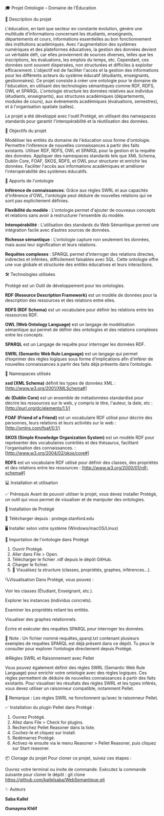 🎓 Projet Ontologie – Domaine de l'Éducation

📘 Description du projet

L'éducation, en tant que secteur en constante évolution, génère une multitude d'informations concernant les étudiants, enseignants, départements et cours, informations essentielles au bon fonctionnement des institutions académiques. Avec l'augmentation des systèmes numériques et des plateformes éducatives, la gestion des données devient un véritable défi, car elles proviennent de sources diverses, telles que les inscriptions, les évaluations, les emplois du temps, etc. Cependant, ces données sont souvent dispersées, non structurées et difficiles à exploiter efficacement. L'objectif est de faciliter l'accès et la gestion des informations pour les différents acteurs du système éducatif (étudiants, enseignants, gestionnaires). Ce projet consiste à créer une ontologie pour le domaine de l'éducation, en utilisant des technologies sémantiques comme RDF, RDFS, OWL et SPARQL. L'ontologie structure les données relatives aux individus (étudiants, enseignants), aux structures académiques (départements, modules de cours), aux événements académiques (évaluations, semestres), et à l'organisation spatiale (salles).

Le projet a été développé avec l'outil Protégé, en utilisant des namespaces standards pour garantir l'interopérabilité et la réutilisation des données.


🎯 Objectifs du projet

Modéliser les entités du domaine de l'éducation sous forme d'ontologie.
Permettre l’inférence de nouvelles connaissances à partir des faits existants.
Utiliser RDF, RDFS, OWL et SPARQL pour la gestion et la requête des données.
Appliquer des namespaces standards tels que XML Schema, Dublin Core, FOAF, SKOS, RDFS, et OWL pour structurer et enrichir les données.
Faciliter l'accès aux informations académiques et améliorer l'interopérabilité des systèmes éducatifs.


🧠 Apports de l'ontologie

**Inférence de connaissances**: Grâce aux règles SWRL et aux capacités d'inférence d'OWL, l'ontologie peut déduire de nouvelles relations qui ne sont pas explicitement définies.

**Flexibilité du modèle** : L'ontologie permet d'ajouter de nouveaux concepts et relations sans avoir à restructurer l'ensemble du modèle.

**Interopérabilité** : L’utilisation des standards du Web Sémantique permet une intégration facile avec d’autres sources de données.

**Richesse sémantique** : L'ontologie capture non seulement les données, mais aussi leur signification et leurs relations.

**Requêtes complexes** : SPARQL permet d’interroger des relations directes, indirectes et inférées, difficilement faisables avec SQL. Cette ontologie offre une vue globale et structurée des entités éducatives et leurs interactions.


🛠️ Technologies utilisées

Protégé est un Outil de développement pour les ontologies.

**RDF (Resource Description Framework)** est un modèle de données pour la description des ressources et des relations entre elles.

**RDFS (RDF Schema)** est un vocabulaire pour définir les relations entre les ressources RDF.

**OWL (Web Ontology Language)** est un langage de modélisation sémantique qui permet de définir des ontologies et des relations complexes entre les concepts.

**SPARQL** est un Langage de requête pour interroger les données RDF.

**SWRL (Semantic Web Rule Language)** est un langage qui permet d’exprimer des règles logiques sous forme d’implications afin d’inférer de nouvelles connaissances à partir des faits déjà présents dans l’ontologie.


🧭 Namespaces utilisés

**xsd (XML Schema)** définit les types de données XML : [http://www.w3.org/2001/XMLSchema#]

**dc (Dublin Core)** est un ensemble de métadonnées standardisé pour décrire les ressources sur le web, y compris le titre, l'auteur, la date, etc : [http://purl.org/dc/elements/1.1/]

**FOAF (Friend of a Friend)** est un vocabulaire RDF utilisé pour décrire des personnes, leurs relations et leurs activités sur le web : [http://xmlns.com/foaf/0.1/]

**SKOS (Simple Knowledge Organization System)** est un modèle RDF pour représenter des vocabulaires contrôlés et des thésaurus, facilitant l'organisation des connaissances. : [http://www.w3.org/2004/02/skos/core#]

**RDFS** est un vocabulaire RDF utilisé pour définir des classes, des propriétés et des relations entre les ressources : [http://www.w3.org/2000/01/rdf-schema#]

💻 Installation et utilisation

✅ Prérequis Avant de pouvoir utiliser le projet, vous devez installer Protégé, un outil qui vous permet de visualiser et de manipuler des ontologies. 

🔽 Installation de Protégé 

🔗 Télécharger depuis : protege.stanford.edu 

🖥️ Installer selon votre système (Windows/macOS/Linux)


📂 Importation de l'ontologie dans Protégé

1. Ouvrir Protégé.
2. Aller dans File > Open.
3. Télécharger le fichier .rdf depuis le dépôt GitHub.
4. Charger le fichier.
5. 🎉 Visualisez la structure (classes, propriétés, graphes, inférences…).

   
🔍Visualisation Dans Protégé, vous pouvez :

Voir les classes (Étudiant, Enseignant, etc.).

Explorer les instances (individus concrets).

Examiner les propriétés reliant les entités.

Visualiser des graphes relationnels.

Écrire et exécuter des requêtes SPARQL pour interroger les données. 

📄 Note : Un fichier nommé requêtes_sparql.txt contenant plusieurs exemples de requêtes SPARQL est déjà présent dans ce dépôt. Tu peux le consulter pour explorer l’ontologie directement depuis Protégé.


⚙️Règles SWRL et Raisonnement avec Pellet

Vous pouvez également définir des règles SWRL (Semantic Web Rule Language) pour enrichir votre ontologie avec des règles logiques. Ces règles permettent de déduire de nouvelles connaissances à partir des faits existants. Pour visualiser les résultats des règles SWRL et les types inférés, vous devez utiliser un raisonneur compatible, notamment Pellet.

📌 Remarque : Les règles SWRL ne fonctionnent qu’avec le raisonneur Pellet.

✅ Installation du plugin Pellet dans Protégé :

1. Ouvrez Protégé.
2. Allez dans File > Check for plugins.
3. Recherchez Pellet Reasoner dans la liste.
4. Cochez-le et cliquez sur Install.
5. Redémarrez Protégé.
6. Activez-le ensuite via le menu Reasoner > Pellet Reasoner, puis cliquez sur Start reasoner.
   
   
📦 Clonage du projet Pour cloner ce projet, suivez ces étapes :

Ouvrez votre terminal ou invite de commande.
Exécutez la commande suivante pour cloner le dépôt :
git clone https://github.com/kallelsaba/WebSemantique.git


✨ Auteurs

**Saba Kallel**

**Oumayma Khlif**
